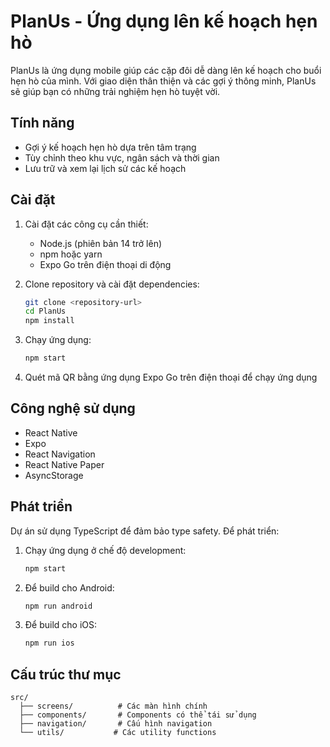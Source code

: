 # PlanUs - Ứng dụng lên kế hoạch hẹn hò

PlanUs là ứng dụng mobile giúp các cặp đôi dễ dàng lên kế hoạch cho buổi hẹn hò của mình. Với giao diện thân thiện và các gợi ý thông minh, PlanUs sẽ giúp bạn có những trải nghiệm hẹn hò tuyệt vời.

## Tính năng

- Gợi ý kế hoạch hẹn hò dựa trên tâm trạng
- Tùy chỉnh theo khu vực, ngân sách và thời gian
- Lưu trữ và xem lại lịch sử các kế hoạch

## Cài đặt

1. Cài đặt các công cụ cần thiết:
   - Node.js (phiên bản 14 trở lên)
   - npm hoặc yarn
   - Expo Go trên điện thoại di động

2. Clone repository và cài đặt dependencies:
   ```bash
   git clone <repository-url>
   cd PlanUs
   npm install
   ```

3. Chạy ứng dụng:
   ```bash
   npm start
   ```

4. Quét mã QR bằng ứng dụng Expo Go trên điện thoại để chạy ứng dụng

## Công nghệ sử dụng

- React Native
- Expo
- React Navigation
- React Native Paper
- AsyncStorage

## Phát triển

Dự án sử dụng TypeScript để đảm bảo type safety. Để phát triển:

1. Chạy ứng dụng ở chế độ development:
   ```bash
   npm start
   ```

2. Để build cho Android:
   ```bash
   npm run android
   ```

3. Để build cho iOS:
   ```bash
   npm run ios
   ```

## Cấu trúc thư mục

```
src/
  ├── screens/          # Các màn hình chính
  ├── components/       # Components có thể tái sử dụng
  ├── navigation/       # Cấu hình navigation
  └── utils/           # Các utility functions
```
